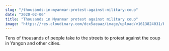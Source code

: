 ```yaml
---
slug: "/thousands-in-myanmar-protest-against-military-coup"
date: "2020-02-06"
title: "Thousands in Myanmar protest against military coup"
image: "https://res.cloudinary.com/dcx5aeaaz/image/upload/v1613824031/blog/myanmar-news/PNkw6bWXTX7Wq6ajTuJir4tuGuWEMc-APt1NdceYdbKyn3tVkwuaQm6fp8YI3PX_HE8_EYacC32UPslPWMYxSRDU-kidax3Ih5wPkp1ml4LLNsn4GPZfaXRErd5Qe44MlQOhhOJh_ztrwpx.jpg"
---
```


Tens of thousands of people take to the streets to protest against the coup in Yangon and other cities.
